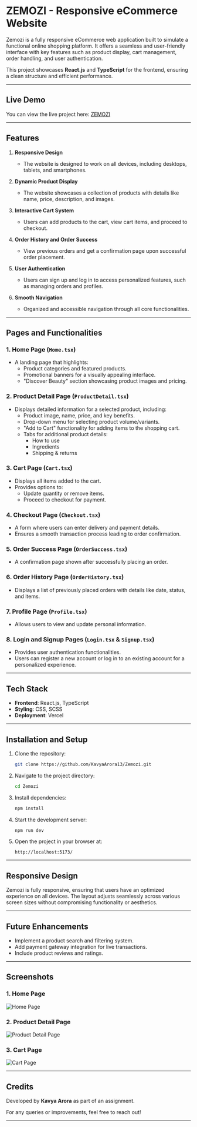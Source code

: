 # ZEMOZI - Responsive eCommerce Website

Zemozi is a fully responsive eCommerce web application built to simulate a functional online shopping platform. It offers a seamless and user-friendly interface with key features such as product display, cart management, order handling, and user authentication.

This project showcases **React.js** and **TypeScript** for the frontend, ensuring a clean structure and efficient performance.

---

## Live Demo  
You can view the live project here: [ZEMOZI](https://zemozi.vercel.app/)

---

## Features
1. **Responsive Design**  
   - The website is designed to work on all devices, including desktops, tablets, and smartphones.  

2. **Dynamic Product Display**  
   - The website showcases a collection of products with details like name, price, description, and images.  

3. **Interactive Cart System**  
   - Users can add products to the cart, view cart items, and proceed to checkout.  

4. **Order History and Order Success**  
   - View previous orders and get a confirmation page upon successful order placement.  

5. **User Authentication**  
   - Users can sign up and log in to access personalized features, such as managing orders and profiles.

6. **Smooth Navigation**  
   - Organized and accessible navigation through all core functionalities.

---

## Pages and Functionalities

### 1. **Home Page** (`Home.tsx`)
   - A landing page that highlights:  
     - Product categories and featured products.  
     - Promotional banners for a visually appealing interface.  
     - "Discover Beauty" section showcasing product images and pricing.

### 2. **Product Detail Page** (`ProductDetail.tsx`)
   - Displays detailed information for a selected product, including:  
     - Product image, name, price, and key benefits.  
     - Drop-down menu for selecting product volume/variants.  
     - "Add to Cart" functionality for adding items to the shopping cart.  
     - Tabs for additional product details:  
       - How to use  
       - Ingredients  
       - Shipping & returns

### 3. **Cart Page** (`Cart.tsx`)
   - Displays all items added to the cart.  
   - Provides options to:  
     - Update quantity or remove items.  
     - Proceed to checkout for payment.

### 4. **Checkout Page** (`Checkout.tsx`)
   - A form where users can enter delivery and payment details.  
   - Ensures a smooth transaction process leading to order confirmation.

### 5. **Order Success Page** (`OrderSuccess.tsx`)
   - A confirmation page shown after successfully placing an order.

### 6. **Order History Page** (`OrderHistory.tsx`)
   - Displays a list of previously placed orders with details like date, status, and items.

### 7. **Profile Page** (`Profile.tsx`)
   - Allows users to view and update personal information.

### 8. **Login and Signup Pages** (`Login.tsx` & `Signup.tsx`)
   - Provides user authentication functionalities.  
   - Users can register a new account or log in to an existing account for a personalized experience.

---

## Tech Stack
- **Frontend**: React.js, TypeScript
- **Styling**: CSS, SCSS
- **Deployment**: Vercel

---

## Installation and Setup
1. Clone the repository:  
   ```bash
   git clone https://github.com/KavyaArora13/Zemozi.git
   ```

2. Navigate to the project directory:  
   ```bash
   cd Zemozi
   ```

3. Install dependencies:  
   ```bash
   npm install
   ```

4. Start the development server:  
   ```bash
   npm run dev
   ```

5. Open the project in your browser at:  
   ```
   http://localhost:5173/
   ```

---

## Responsive Design
Zemozi is fully responsive, ensuring that users have an optimized experience on all devices. The layout adjusts seamlessly across various screen sizes without compromising functionality or aesthetics.

---

## Future Enhancements
- Implement a product search and filtering system.  
- Add payment gateway integration for live transactions.  
- Include product reviews and ratings.

---

## Screenshots
### 1. Home Page
![Home Page](./path-to-screenshot/home.png)

### 2. Product Detail Page
![Product Detail Page](./path-to-screenshot/product-detail.png)

### 3. Cart Page
![Cart Page](./path-to-screenshot/cart.png)

---

## Credits
Developed by **Kavya Arora** as part of an assignment.

For any queries or improvements, feel free to reach out!

---
